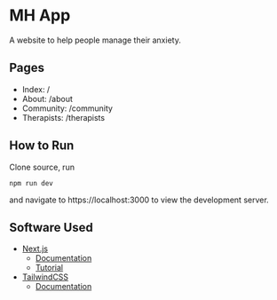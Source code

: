 # MH App
A website to help people manage their anxiety.

## Pages
* Index: /
* About: /about
* Community: /community
* Therapists: /therapists

## How to Run
Clone source, run
```
npm run dev
```
and navigate to https://localhost:3000 to view the development server.

## Software Used
* [Next.js](https://nextjs.org/)
  * [Documentation](https://nextjs.org/docs)
  * [Tutorial](https://nextjs.org/learn/basics/create-nextjs-app)
* [TailwindCSS](https://tailwindcss.com/)
  * [Documentation](https://tailwindcss.com/docs)